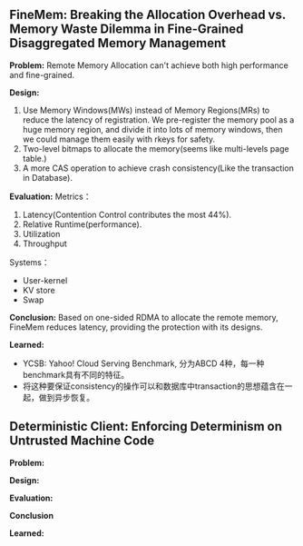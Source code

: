 ## FineMem: Breaking the Allocation Overhead vs. Memory Waste Dilemma in Fine-Grained Disaggregated Memory Management
**Problem:** 
Remote Memory Allocation can't achieve both high performance and fine-grained. 

**Design:** 
1. Use Memory Windows(MWs) instead of Memory Regions(MRs) to reduce the latency of registration. We pre-register the memory pool as a huge memory region, and divide it into lots of memory windows, then we could manage them easily with rkeys for safety.
2. Two-level bitmaps to allocate the memory(seems like multi-levels page table.)
3. A more CAS operation to achieve crash consistency(Like the transaction in Database).

**Evaluation:**
Metrics：
1. Latency(Contention Control contributes the most 44%).
2. Relative Runtime(performance).
3. Utilization
4. Throughput

Systems：
- User-kernel
- KV store
- Swap

**Conclusion:**
Based on one-sided RDMA to allocate the remote memory, FineMem reduces latency, providing the protection with its designs.

**Learned:**
- YCSB: Yahoo! Cloud Serving Benchmark, 分为ABCD 4种，每一种benchmark具有不同的特征。 
- 将这种要保证consistency的操作可以和数据库中transaction的思想蕴含在一起，做到异步恢复。

## Deterministic Client: Enforcing Determinism on Untrusted Machine Code
**Problem:**

**Design:**

**Evaluation:**

**Conclusion**

**Learned:**